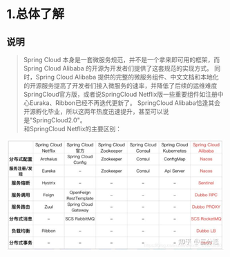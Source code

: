 # 1.总体了解
##  说明
>Spring Cloud 本身是一套微服务规范，并不是一个拿来即可用的框架，而 Spring Cloud Alibaba 的开源为开发者们提供了这套规范的实现方式。
>同时，Spring Cloud Alibaba 提供的完整的微服务组件、中文文档和本地化的开源服务提高了开发者们接入微服务的速率，并降低了后续的运维难度  
> SpringCloud官方版，或者说SpringCloud Netflix版一些重要组件如注册中心Euraka、Ribbon已经不再迭代更新了。
> SpringCloud Alibaba恰逢其会开源孵化毕业，所以这两年热度迅速提升，甚至可以说是"SpringCloud2.0"。  
> 和SpringCloud Netflix的主要区别：

![img.png](../img/cloud-1.png)

